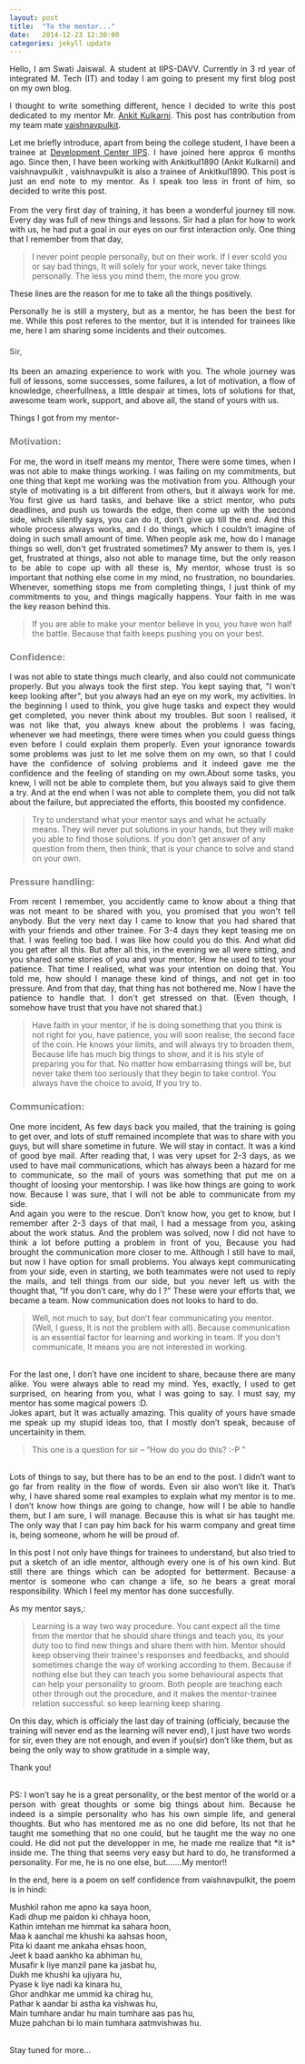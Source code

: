 ```yaml
---
layout: post
title:  "To the mentor..."
date:   2014-12-23 12:30:00
categories: jekyll update
---
```

<p style="text-align:justify;">Hello, I am Swati Jaiswal. A student at IIPS-DAVV. Currently in 3 rd year of integrated M. Tech (IT) and today I am going to present my first blog post on my own blog.</p>

<p style="text-align:justify;">I thought to write something different, hence I decided to write this post dedicated to my mentor Mr. <a href="https://twitter.com/Ankitkul1890">Ankit Kulkarni</a>. This post has contribution from my team mate <a href="https://github.com/pulkitvaishnav/">vaishnavpulkit</a>.</p>
<p style="text-align:justify;">Let me briefly introduce, apart from being the college student, I have been a trainee at <a href="http://iips.edu.in/dc_website/index.php">Development Center IIPS</a>. I have joined here approx 6 months ago. Since then, I have been working with Ankitkul1890 (Ankit Kulkarni) and vaishnavpulkit , vaishnavpulkit is also a trainee of Ankitkul1890. This post is just an end note to my mentor. As I speak too less in front of him, so decided to write this post.<br><br>
From the very first day of training, it has been a wonderful journey till now. Every day was full of new things and lessons. Sir had a plan for how to work with us, he had put a goal in our eyes on our first interaction only. One thing that I remember from that day,</p>
<blockquote>I never point people personally, but on their work. If I ever scold you or say bad things, It will solely for your work, never take things personally. The less you mind them, the more you grow.</blockquote>
These lines are the reason for me to take all the things positively. 

<p style="text-align:justify;">Personally he is still a mystery, but as a mentor, he has been the best for me.
While this post referes to the mentor, but it is intended for trainees like me, here I am sharing some incidents and their outcomes.</p>

<h4 style="color:rgb(128,128,128);">Sir,</h4>
<p style="text-align:justify;">Its been an amazing experience to work with you. The whole journey was full of lessons, some successes, some failures, a lot of motivation, a flow of knowledge, cheerfullness, a little despair at times, lots of solutions for that, awesome team work, support, and above all, the stand of yours with us.</p>
<p style="text-align:justify;">Things I got from my mentor-</p>

<h3 style="color:rgb(128,128,128);">Motivation:</h3>
<p style="text-align:justify;">For me, the word in itself means my mentor, There were some times, when I was not able to make things working. I was failing on my commitments, but one thing that kept me working was the motivation from you. Although your style of motivating is a bit different from others, but it always work for me. You first give us hard tasks, and behave like a strict mentor, who puts deadlines, and push us towards the edge, then come up with the second side, which silently says, you can do it, don’t give up till the end. And this whole process always works, and I do things, which I couldn’t imagine of doing in such small amount of time. When people ask me, how do I manage things so well, don't  get frustrated sometimes? My answer to them is, yes I get, frustrated at things, also not able to manage time, but the only reason to be able to cope up with all these is, My mentor, whose trust is so important that nothing else come in my mind, no frustration, no boundaries. Whenever, something stops me from completing things, I just think of my commitments to you, and things magically happens. Your faith in me was the key reason behind this.</p>
<blockquote>If you are able to make your mentor believe in you, you have won half the battle. Because that faith keeps pushing you on your best.</blockquote>

<h3 style="color:rgb(128,128,128);">Confidence:</h3>
<p style="text-align:justify;">I was not able to state things much clearly, and also could not communicate properly. But you always took the first step. You kept saying that, "I won't keep looking after", but you always had an eye on my work, my activities. In the beginning I used to think, you give huge tasks and expect they would get completed, you never think about my troubles. But soon I realised, it was not like that, you always knew about the problems I was facing, whenever we had meetings, there were times when you could guess things even before I could explain them properly. Even your ignorance towards some problems was just to let me solve them on my own, so that I could have the confidence of solving problems and it indeed gave me the confidence and the feeling of standing on my own.About some tasks, you knew, I will not be able to complete them, but you always said to give them a try. And at the end when I was not able to complete them, you did not talk about the failure, but appreciated the efforts, this boosted my confidence.</p>
<blockquote>Try to understand what your mentor says and what he actually means. They will never put solutions in your hands, but they will make you able to find those solutions. If you don’t get answer of any question from them, then think, that is your chance to solve and stand on your own.</blockquote>

<h3 style="color:rgb(128,128,128);">Pressure handling:</h3>
<p style="text-align:justify;">From recent I remember, you accidently came to know about a thing that was not meant to be shared with you, you promised that you won't tell anybody. But the very next day I came to know that you had shared that with your friends and other trainee. For 3-4 days they kept teasing me on that. I was feeling too bad. I was like how could you do this. And what did you get after all this. But after all this, in the evening we all were sitting, and you shared some stories of you and your mentor. How he used to test your patience. That time I realised, what was your intention on doing that. You told me, how should I manage these kind of things, and not get in too pressure. And from that day, that thing has not bothered me. Now I have the patience to handle that. I don't get stressed on that. (Even though, I somehow have trust that you have not shared that.)</p>
<blockquote>Have faith in your mentor, if he is doing something that you think is not right for you, have patience, you will soon realise, the second face of the coin. He knows your limits, and will always try to broaden them, Because life has much big things to show, and it is his style of preparing you for that. No matter how embarrasing things will be, but never take them too seriously that they begin to take control. You always have the choice to avoid, If you try to.</blockquote>

<h3 style="color:rgb(128,128,128);">Communication:</h3>
<p style="text-align:justify;">One more incident, As few days back you mailed, that the training is going to get over, and lots of stuff remained incomplete that was to share with you guys, but will share sometime in future. We will stay in contact. It was a kind of good bye mail. After reading that, I was very upset for 2-3 days, as we used to have mail communications, which has always been a hazard for me to communicate, so the mail of yours was something that put me on a thought of loosing your mentorship. I was like how things are going to work now. Because I was sure, that I will not be able to communicate from my side.<br>
And again you were to the rescue. Don’t know how, you get to know, but I remember after 2-3 days of that mail, I had a message from you, asking about the work status. And the problem was solved, now I did not have to think a lot before putting a problem in front of you, Because you had brought the communication more closer to me. Although I still have to mail, but now I have option for small problems. You always kept communicating from your side, even in starting, we both teammates were not used to reply the mails, and tell things from our side, but you never left us with the thought that, “If you don’t care, why do I ?” These were your efforts that, we became a team. Now communication does not looks to hard to do.</p>
<blockquote>Well, not much to say, but don’t fear communicating you mentor. (Well, I guess, It is not the problem with all). Because communication is an essential factor for learning and working in team. If you don't communicate, It means you are not interested in working.</blockquote>

<p style="text-align:justify;"><br>For the last one, I don’t have one incident to share, because there are many alike. You were always able to read my mind. Yes, exactly, I used to get surprised, on hearing from you, what I was going to say. I must say, my mentor has some magical powers :D.<br>
Jokes apart, but It was actually amazing. This quality of yours have smade me speak up my stupid ideas too, that I mostly don’t speak, because of uncertainity in them.</p>
<blockquote>This one is a question for sir – “How do you do this? :-P ”</blockquote>
<p style="text-align:justify;"><br>Lots of things to say, but there has to be an end to the post. I didn’t want to go far from reality in the flow of words. Even sir also won’t like it. That’s why, I have shared some real examples to explain what my mentor is to me. I don’t know how things are going to change, how will I be able to handle them, but I am sure, I will manage. Because this is what sir has taught me. The only way that I can pay him back for his warm company and great time is, being someone, whom he will be proud of.</p>
<p style="text-align:justify;">In this post I not only have things for trainees to understand, but also tried to put a sketch of an idle mentor, although every one is of his own kind. But still there are things which can be adopted for betterment. Because a mentor is someone who can change a life, so he bears a great moral responsibility. Which I feel my mentor has done succesfully.</p>
<p style="text-align:justify;">As my mentor says,:</p>
<blockquote>Learning is a way two way procedure. You cant expect all the time from the mentor that he should share things and teach you, its your duty too to find new things and share them with him. Mentor should keep observing their trainee's responses and feedbacks, and should sometimes change the way of working according to them. Because if nothing else but they can teach you some behavioural aspects that can help your personality to groom. Both people are teaching each other through out the procedure, and it makes the mentor-trainee relation successful. so keep learning keep sharing.</blockquote>
<p> On this day, which is officialy the last day of training (officialy, because the training will never end as the learning will never end), I just have two words for sir, even they are not enough, and even if you(sir) don’t like them, but as being the only way to show gratitude in a simple way,</p>
<p style="text-align:justify;">Thank you!</p>
<p style="text-align:justify;"><br>PS: I won’t say he is a great personality, or the best mentor of the world or a person with great thoughts or some big things about him. Because he indeed is a simple personality who has his own simple life, and general thoughts. But who has mentored me as no one did before, Its not that he taught me something that no one could, but he taught me the way no one could. He did not put the developper in me, he made me realize that *it is* inside me. The thing that seems very easy but hard to do, he transformed a personality. For me, he is no one else, but…….My mentor!!</p>

<p style="text-align:justify;">In the end, here is a poem on self confidence from vaishnavpulkit, the poem is in hindi:</p>
<p style="text-align:justify;">
Mushkil rahon me apno ka saya hoon,<br>
Kadi dhup me paidon ki chhaya hoon,<br>
Kathin imtehan me himmat ka sahara hoon,<br>
Maa k aanchal me khushi ka aahsas hoon,<br>
Pita ki daant me ankaha ehsas hoon,<br> 
Jeet k baad aankho ka abhiman hu,<br>
Musafir k liye manzil pane ka jasbat hu,<br>
Dukh me khushi ka ujiyara hu,<br>
Pyase k liye nadi ka kinara hu,<br>
Ghor andhkar me ummid ka chirag hu,<br> 
Pathar k aandar bi astha ka vishwas hu,<br>
Main tumhare andar hu main tumhare aas pas hu,<br>
Muze pahchan bi lo main tumhara aatmvishwas hu.<br><br>
</p>
Stay tuned for more...


